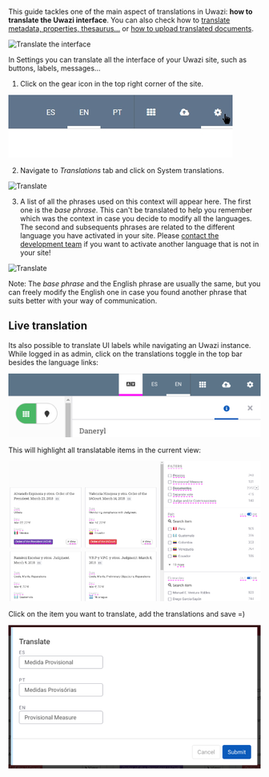 This guide tackles one of the main aspect of translations in Uwazi: **how to translate the Uwazi interface**. You can also check how to [translate metadata, properties, thesaurus...](https://github.com/huridocs/uwazi/wiki/Translate-document-metadata-and-filters) or [how to upload translated documents](https://github.com/huridocs/uwazi/wiki/Upload-translated-documents).

![Translate the interface](http://huridocs.github.io/uwazi-assets/wiki/screenshots/translate-interface.png)

In Settings you can translate all the interface of your Uwazi site, such as buttons, labels, messages...

1. Click on the gear icon in the top right corner of the site.

![Gear icon](https://raw.githubusercontent.com/huridocs/uwazi-assets/master/wiki/screenshots/settings_link.jpg)

2. Navigate to _Translations_ tab and click on System translations.

![Translate](http://huridocs.github.io/uwazi-assets/wiki/screenshots/translate-settings-interface.png)

3. A list of all the phrases used on this context will appear here. The first one is the *base phrase*. This can't be translated to help you remember which was the context in case you decide to modify all the languages. The second and subsequents phrases are related to the different language you have activated in your site. Please [contact the development team](https://www.uwazi.io/contact) if you want to activate another language that is not in your site!

![Translate](http://huridocs.github.io/uwazi-assets/wiki/screenshots/translate-system.png)

Note: The *base phrase* and the English phrase are usually the same, but you can freely modify the English one in case you found another phrase that suits better with your way of communication.

## Live translation

Its also possible to translate UI labels while navigating an Uwazi instance. While logged in as admin, click  on the translations toggle in the top bar besides the language links:

![Activate inline translations](https://github.com/huridocs/uwazi-assets/blob/master/wiki/screenshots/translate-activate.png)

This will highlight all translatable items in the current view:

![Highlight translatables](https://github.com/huridocs/uwazi-assets/blob/master/wiki/screenshots/translate-highlights.png)

Click on the item you want to translate, add the translations and save =)

![Translate dialog](https://github.com/huridocs/uwazi-assets/blob/master/wiki/screenshots/translate-dialog.png)

